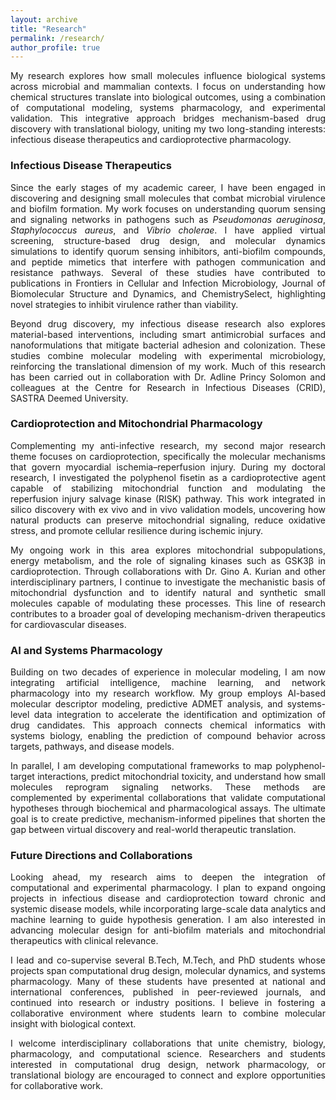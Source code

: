 ```yaml
---
layout: archive
title: "Research"
permalink: /research/
author_profile: true
---
```


<div align="justify">

<p>
My research explores how small molecules influence biological systems across microbial and mammalian contexts. I focus on understanding how chemical structures translate into biological outcomes, using a combination of computational modeling, systems pharmacology, and experimental validation. This integrative approach bridges mechanism-based drug discovery with translational biology, uniting my two long-standing interests: infectious disease therapeutics and cardioprotective pharmacology.
</p>

<h3>Infectious Disease Therapeutics</h3>

<p>
Since the early stages of my academic career, I have been engaged in discovering and designing small molecules that combat microbial virulence and biofilm formation. My work focuses on understanding quorum sensing and signaling networks in pathogens such as <i>Pseudomonas aeruginosa</i>, <i>Staphylococcus aureus</i>, and <i>Vibrio cholerae</i>. I have applied virtual screening, structure-based drug design, and molecular dynamics simulations to identify quorum sensing inhibitors, anti-biofilm compounds, and peptide mimetics that interfere with pathogen communication and resistance pathways. Several of these studies have contributed to publications in Frontiers in Cellular and Infection Microbiology, Journal of Biomolecular Structure and Dynamics, and ChemistrySelect, highlighting novel strategies to inhibit virulence rather than viability.
</p>

<p>
Beyond drug discovery, my infectious disease research also explores material-based interventions, including smart antimicrobial surfaces and nanoformulations that mitigate bacterial adhesion and colonization. These studies combine molecular modeling with experimental microbiology, reinforcing the translational dimension of my work. Much of this research has been carried out in collaboration with Dr. Adline Princy Solomon and colleagues at the Centre for Research in Infectious Diseases (CRID), SASTRA Deemed University.
</p>

<h3>Cardioprotection and Mitochondrial Pharmacology</h3>

<p>
Complementing my anti-infective research, my second major research theme focuses on cardioprotection, specifically the molecular mechanisms that govern myocardial ischemia–reperfusion injury. During my doctoral research, I investigated the polyphenol fisetin as a cardioprotective agent capable of stabilizing mitochondrial function and modulating the reperfusion injury salvage kinase (RISK) pathway. This work integrated in silico discovery with ex vivo and in vivo validation models, uncovering how natural products can preserve mitochondrial signaling, reduce oxidative stress, and promote cellular resilience during ischemic injury.
</p>

<p>
My ongoing work in this area explores mitochondrial subpopulations, energy metabolism, and the role of signaling kinases such as GSK3β in cardioprotection. Through collaborations with Dr. Gino A. Kurian and other interdisciplinary partners, I continue to investigate the mechanistic basis of mitochondrial dysfunction and to identify natural and synthetic small molecules capable of modulating these processes. This line of research contributes to a broader goal of developing mechanism-driven therapeutics for cardiovascular diseases.
</p>

<h3>AI and Systems Pharmacology</h3>

<p>
Building on two decades of experience in molecular modeling, I am now integrating artificial intelligence, machine learning, and network pharmacology into my research workflow. My group employs AI-based molecular descriptor modeling, predictive ADMET analysis, and systems-level data integration to accelerate the identification and optimization of drug candidates. This approach connects chemical informatics with systems biology, enabling the prediction of compound behavior across targets, pathways, and disease models.
</p>

<p>
In parallel, I am developing computational frameworks to map polyphenol-target interactions, predict mitochondrial toxicity, and understand how small molecules reprogram signaling networks. These methods are complemented by experimental collaborations that validate computational hypotheses through biochemical and pharmacological assays. The ultimate goal is to create predictive, mechanism-informed pipelines that shorten the gap between virtual discovery and real-world therapeutic translation.
</p>

<h3>Future Directions and Collaborations</h3>

<p>
Looking ahead, my research aims to deepen the integration of computational and experimental pharmacology. I plan to expand ongoing projects in infectious disease and cardioprotection toward chronic and systemic disease models, while incorporating large-scale data analytics and machine learning to guide hypothesis generation. I am also interested in advancing molecular design for anti-biofilm materials and mitochondrial therapeutics with clinical relevance.
</p>

<p>
I lead and co-supervise several B.Tech, M.Tech, and PhD students whose projects span computational drug design, molecular dynamics, and systems pharmacology. Many of these students have presented at national and international conferences, published in peer-reviewed journals, and continued into research or industry positions. I believe in fostering a collaborative environment where students learn to combine molecular insight with biological context.
</p>

<p>
I welcome interdisciplinary collaborations that unite chemistry, biology, pharmacology, and computational science. Researchers and students interested in computational drug design, network pharmacology, or translational biology are encouraged to connect and explore opportunities for collaborative work.
</p>

</div>

